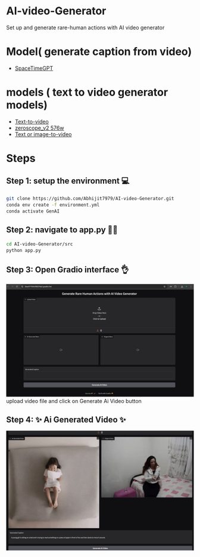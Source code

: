 # AI-video-Generator
Set up and generate rare-human actions with AI video generator


# Model(  generate caption from video)
  - [SpaceTimeGPT](https://huggingface.co/Neleac/SpaceTimeGPT)

# models ( text to video generator models) 
 - [Text-to-video](https://huggingface.co/docs/diffusers/api/pipelines/text_to_video)
 - [zeroscope_v2 576w](https://huggingface.co/cerspense/zeroscope_v2_576w)
 - [Text or image-to-video](https://huggingface.co/docs/diffusers/using-diffusers/text-img2vid)

   
# Steps 
  ## Step 1: setup the environment 💻
```bash
git clone https://github.com/Abhijit7979/AI-video-Generator.git
conda env create -f environment.yml
conda activate GenAI
```
  ##  Step 2: navigate to app.py 🏃‍♂️
```bash
cd AI-video-Generator/src
python app.py
```
##  Step 3: Open Gradio interface 👌
<img src="Images/img_1.png" alt="drawing" width="600"  />
upload video file and click on Generate Ai Video button

## Step 4: ✨ Ai Generated Video ✨
<img src="Images/img2.png" alt="drawing" width="600"  />
